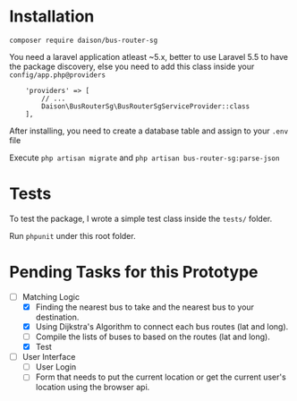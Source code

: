 # Installation

```
composer require daison/bus-router-sg
```

You need a laravel application atleast ~5.x, better to use Laravel 5.5 to have the package discovery, else you need to add this class inside your `config/app.php@providers`

```
    'providers' => [
        // ...
        Daison\BusRouterSg\BusRouterSgServiceProvider::class
    ],
```

After installing, you need to create a database table and assign to your `.env` file

Execute `php artisan migrate` and `php artisan bus-router-sg:parse-json`

# Tests

To test the package, I wrote a simple test class inside the `tests/` folder.

Run `phpunit` under this root folder.

# Pending Tasks for this Prototype

- [ ] Matching Logic
    - [x] Finding the nearest bus to take and the nearest bus to your destination.
    - [x] Using Dijkstra's Algorithm to connect each bus routes (lat and long).
    - [ ] Compile the lists of buses to based on the routes (lat and long).
    - [x] Test
- [ ] User Interface
    - [ ] User Login
    - [ ] Form that needs to put the current location or get the current user's location using the browser api.
